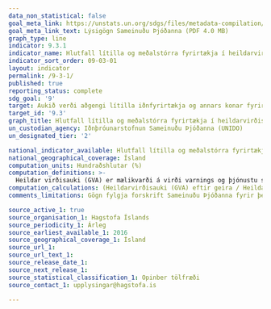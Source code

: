 ```yaml
---
data_non_statistical: false
goal_meta_link: https://unstats.un.org/sdgs/files/metadata-compilation/Metadata-Goal-9.pdf
goal_meta_link_text: Lýsigögn Sameinuðu Þjóðanna (PDF 4.0 MB)
graph_type: line
indicator: 9.3.1
indicator_name: Hlutfall lítilla og meðalstórra fyrirtækja í heildarvirðisauka.
indicator_sort_order: 09-03-01
layout: indicator
permalink: /9-3-1/
published: true
reporting_status: complete
sdg_goal: '9'
target: Aukið verði aðgengi lítilla iðnfyrirtækja og annars konar fyrirtækja, einkum í þróunarlöndum, að fjármálaþjónustu, meðal annars að hagstæðum lánum. Einnig verði þáttur þeirra í verðmætakeðjum og á mörkuðum aukinn.  
target_id: '9.3'
graph_title: Hlutfall lítilla og meðalstórra fyrirtækja í heildarvirðisauka.
un_custodian_agency: Iðnþróunarstofnun Sameinuðu Þjóðanna (UNIDO)
un_designated_tier: '2'

national_indicator_available: Hlutfall lítilla og meðalstórra fyrirtækja í heildarvirðisauka.
national_geographical_coverage: Ísland
computation_units: Hundraðshlutar (%)
computation_definitions: >-
  Heildar virðisauki (GVA) er mælikvarði á virði varnings og þjónustu sem framleiddur er á ákveðnu svæði eða hluta hagkerfis. Lítil og meðalstór fyrirtæki eru skilgreind sem þau fyrirtæki sem hafa innan við 20 starfsmenn.
computation_calculations: (Heildarvirðisauki (GVA) eftir geira / Heildar virðisauki (GVA) allra geira) * 100
comments_limitations: Gögn fylgja forskrift Sameinuðu Þjóðanna fyrir þennan mælikvarða. Þessi mælikvarði var fundinn í samstarfi við málefnasérfræðinga.

source_active_1: true
source_organisation_1: Hagstofa Íslands
source_periodicity_1: Árleg
source_earliest_available_1: 2016
source_geographical_coverage_1: Ísland
source_url_1:
source_url_text_1:
source_release_date_1:
source_next_release_1:
source_statistical_classification_1: Opinber tölfræði
source_contact_1: upplysingar@hagstofa.is

---
```

